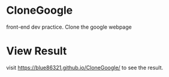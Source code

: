 # CloneGoogle
front-end dev practice. Clone the google webpage

# View Result
visit https://blue86321.github.io/CloneGoogle/ to see the result.
